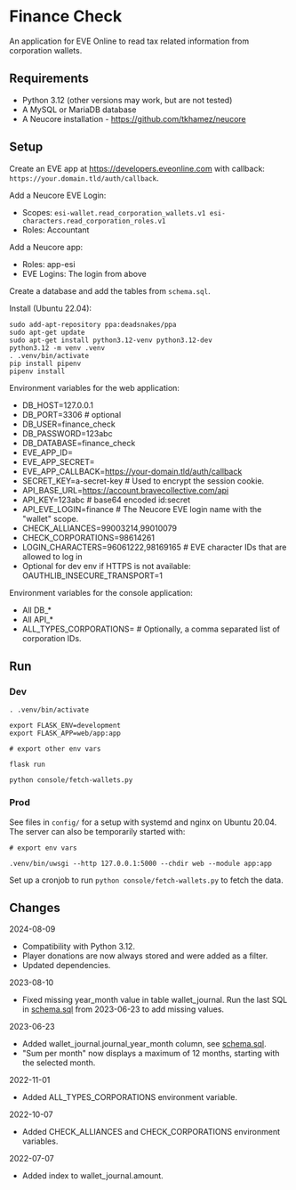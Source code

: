 # Finance Check

An application for EVE Online to read tax related information from corporation wallets.

## Requirements

- Python 3.12 (other versions may work, but are not tested)
- A MySQL or MariaDB database
- A Neucore installation - https://github.com/tkhamez/neucore

## Setup

Create an EVE app at https://developers.eveonline.com with callback: 
`https://your.domain.tld/auth/callback`.

Add a Neucore EVE Login:
- Scopes: `esi-wallet.read_corporation_wallets.v1 esi-characters.read_corporation_roles.v1`
- Roles: Accountant

Add a Neucore app:
- Roles: app-esi
- EVE Logins: The login from above

Create a database and add the tables from `schema.sql`.

Install (Ubuntu 22.04):
```
sudo add-apt-repository ppa:deadsnakes/ppa
sudo apt-get update
sudo apt-get install python3.12-venv python3.12-dev
python3.12 -m venv .venv
. .venv/bin/activate
pip install pipenv
pipenv install
```

Environment variables for the web application:
- DB_HOST=127.0.0.1
- DB_PORT=3306 # optional
- DB_USER=finance_check
- DB_PASSWORD=123abc
- DB_DATABASE=finance_check
- EVE_APP_ID=
- EVE_APP_SECRET=
- EVE_APP_CALLBACK=https://your-domain.tld/auth/callback
- SECRET_KEY=a-secret-key # Used to encrypt the session cookie.
- API_BASE_URL=https://account.bravecollective.com/api
- API_KEY=123abc # base64 encoded id:secret
- API_EVE_LOGIN=finance # The Neucore EVE login name with the "wallet" scope.
- CHECK_ALLIANCES=99003214,99010079
- CHECK_CORPORATIONS=98614261
- LOGIN_CHARACTERS=96061222,98169165 # EVE character IDs that are allowed to log in
- Optional for dev env if HTTPS is not available: OAUTHLIB_INSECURE_TRANSPORT=1

Environment variables for the console application:
- All DB_*
- All API_*
- ALL_TYPES_CORPORATIONS= # Optionally, a comma separated list of corporation IDs.

## Run

### Dev

```
. .venv/bin/activate

export FLASK_ENV=development
export FLASK_APP=web/app:app

# export other env vars

flask run

python console/fetch-wallets.py
```

### Prod

See files in `config/` for a setup with systemd and nginx on Ubuntu 20.04.  
The server can also be temporarily started with:
```
# export env vars

.venv/bin/uwsgi --http 127.0.0.1:5000 --chdir web --module app:app
```

Set up a cronjob to run `python console/fetch-wallets.py` to fetch the data.

## Changes

2024-08-09
- Compatibility with Python 3.12.
- Player donations are now always stored and were added as a filter.
- Updated dependencies.

2023-08-10
- Fixed missing year_month value in table wallet_journal. Run the last SQL in [schema.sql](schema.sql) from
  2023-06-23 to add missing values.

2023-06-23
- Added wallet_journal.journal_year_month column, see [schema.sql](schema.sql).
- "Sum per month" now displays a maximum of 12 months, starting with the selected month.

2022-11-01
- Added ALL_TYPES_CORPORATIONS environment variable.

2022-10-07
- Added CHECK_ALLIANCES and CHECK_CORPORATIONS environment variables.

2022-07-07
- Added index to wallet_journal.amount.

